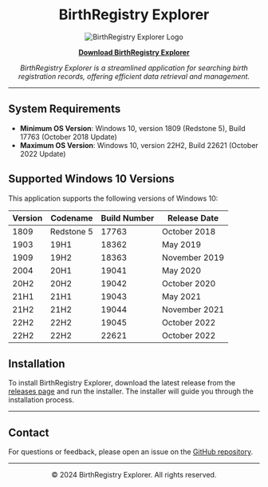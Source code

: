 <div align="center">

# BirthRegistry Explorer

![BirthRegistry Explorer Logo](https://github.com/rumanprodhan/bdris/raw/main/logo.png) <!-- Replace with actual path to your logo -->

**[Download BirthRegistry Explorer](https://github.com/rumanprodhan/bdris/releases/latest)**

_BirthRegistry Explorer is a streamlined application for searching birth registration records, offering efficient data retrieval and management._

</div>

---

## System Requirements

- **Minimum OS Version**: Windows 10, version 1809 (Redstone 5), Build 17763 (October 2018 Update)
- **Maximum OS Version**: Windows 10, version 22H2, Build 22621 (October 2022 Update)

## Supported Windows 10 Versions

This application supports the following versions of Windows 10:

| Version | Codename    | Build Number | Release Date       |
|---------|-------------|--------------|--------------------|
| 1809    | Redstone 5  | 17763        | October 2018       |
| 1903    | 19H1        | 18362        | May 2019           |
| 1909    | 19H2        | 18363        | November 2019      |
| 2004    | 20H1        | 19041        | May 2020           |
| 20H2    | 20H2        | 19042        | October 2020       |
| 21H1    | 21H1        | 19043        | May 2021           |
| 21H2    | 21H2        | 19044        | November 2021      |
| 22H2    | 22H2        | 19045        | October 2022       |
| 22H2    | 22H2        | 22621        | October 2022       |

## Installation

To install BirthRegistry Explorer, download the latest release from the [releases page](https://github.com/rumanprodhan/bdris/releases/latest) and run the installer. The installer will guide you through the installation process.

---

## Contact

For questions or feedback, please open an issue on the [GitHub repository](https://github.com/rumanprodhan/bdris/issues).

---

<div align="center">

&copy; 2024 BirthRegistry Explorer. All rights reserved.

</div>
